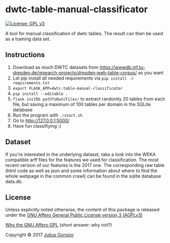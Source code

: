 # dwtc-table-manual-classificator
[![License: GPL v3](https://img.shields.io/badge/License-GPL%20v3-blue.svg)](http://www.gnu.org/licenses/gpl-3.0)

A tool for manual classification of dwtc tables. The result can then be used as a training data set.

## Instructions
1. Download as much DWTC datasets from https://wwwdb.inf.tu-dresden.de/research-projects/dresden-web-table-corpus/ as you want
2. Let pip install all needed requirements via `pip install -r requirements.txt`
3. `export FLASK_APP=dwtc-table-manual-classificator`
4. `pip install --editable .`
5. `flask initDb pathToDwtcFiles/` to extract randomly 20 tables from each file, but saving a maximum of 100 tables per domain in the SQLite database
6. Run the program with `./start.sh`
7. Go to http://127.0.0.1:5000/
8. Have fun classifiying :)


## Dataset
If you're interested in the underlying dataset, take a look into the WEKA compatible arff files for the features we used for classification. The most recent version of our features is the 2017 one. The corresponding raw table (html code as well as json and some information about where to find the whole webpage in the common crawl) can be found in the sqlite database data.db. 


## License
Unless explicitly noted otherwise, the content of this package is released under the [GNU Affero General Public License version 3 (AGPLv3)](http://www.gnu.org/licenses/agpl.html)

[Why the GNU Affero GPL](http://www.gnu.org/licenses/why-affero-gpl.html) (short answer: why not?)

Copyright © 2017 [Julius Gonsior](https://gaenseri.ch/)
